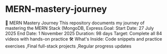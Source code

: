 # MERN-mastery-journey
📘 MERN Mastery Journey This repository documents my journey of mastering the MERN Stack (MongoDB, Express.Goal: Start Date: 27 July 2025  End Date: 1 November 2025  Duration: 98 days  Target: Complete all 84 videos with hands-on practice  🛠️ What's Inside: Code snippets and practice exercises ,Final full-stack projects ,Regular progress updates  
